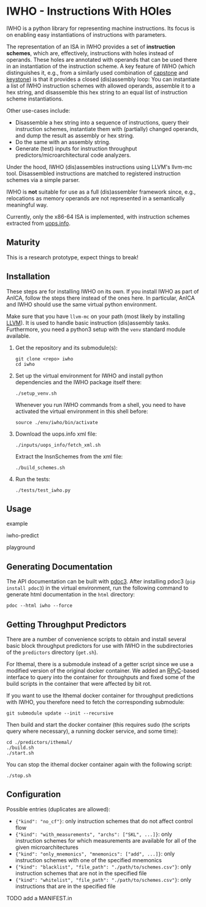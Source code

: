 # IWHO - Instructions With HOles

IWHO is a python library for representing machine instructions.
Its focus is on enabling easy instantiations of instructions with parameters.

The representation of an ISA in IWHO provides a set of **instruction schemes**, which are, effectively, instructions with holes instead of operands.
These holes are annotated with operands that can be used there in an instantiation of the instruction scheme.
A key feature of IWHO (which distinguishes it, e.g., from a similarly used combination of [capstone](https://www.capstone-engine.org/) and [keystone](https://www.keystone-engine.org/)) is that it provides a closed (dis)assembly loop:
You can instantiate a list of IWHO instruction schemes with allowed operands, assemble it to a hex string, and disassemble this hex string to an equal list of instruction scheme instantiations.

Other use-cases include:
- Disassemble a hex string into a sequence of instructions, query their instruction schemes, instantiate them with (partially) changed operands, and dump the result as assembly or hex string.
- Do the same with an assembly string.
- Generate (test) inputs for instruction throughput predictors/microarchitectural code analyzers.

Under the hood, IWHO (dis)assembles instructions using LLVM's llvm-mc tool.
Disassembled instructions are matched to registered instruction schemes via a simple parser.

IWHO is **not** suitable for use as a full (dis)assembler framework since, e.g., relocations as memory operands are not represented in a semantically meaningful way.

Currently, only the x86-64 ISA is implemented, with instruction schemes extracted from [uops.info](https://uops.info/).

## Maturity

This is a research prototype, expect things to break!


## Installation

These steps are for installing IWHO on its own. If you install IWHO as part of
AnICA, follow the steps there instead of the ones here. In particular, AnICA
and IWHO should use the same virtual python environment.

Make sure that you have `llvm-mc` on your path (most likely by installing [LLVM](https://llvm.org/)).
It is used to handle basic instruction (dis)assembly tasks.
Furthermore, you need a python3 setup with the `venv` standard module available.

1. Get the repository and its submodule(s):
    ```
    git clone <repo> iwho
    cd iwho
    ```
2. Set up the virtual environment for IWHO and install python dependencies and
   the IWHO package itself there:
   ```
   ./setup_venv.sh
   ```
   Whenever you run IWHO commands from a shell, you need to have activated
   the virtual environment in this shell before:
   ```
   source ./env/iwho/bin/activate
   ```
3. Download the uops.info xml file:
   ```
   ./inputs/uops_info/fetch_xml.sh
   ```
   Extract the InsnSchemes from the xml file:
   ```
   ./build_schemes.sh
   ```
4. Run the tests:
   ```
   ./tests/test_iwho.py
   ```


## Usage

example

iwho-predict

playground


## Generating Documentation

The API documentation can be built with [pdoc3](https://pdoc3.github.io/pdoc/).
After installing pdoc3 (`pip install pdoc3`) in the virtual environment, run the following command to generate html documentation in the `html` directory:
```
pdoc --html iwho --force
```

## Getting Throughput Predictors

There are a number of convenience scripts to obtain and install several basic block throughput predictors for use with IWHO in the subdirectories of the `predictors` directory (`get.sh`).

For Ithemal, there is a submodule instead of a getter script since we use a modified version of the original docker container.
We added an [RPyC](https://rpyc.readthedocs.io/en/latest/)-based interface to query into the container for throughputs and fixed some of the build scripts in the container that were affected by bit rot.

If you want to use the Ithemal docker container for throughput predictions with IWHO, you therefore need to fetch the corresponding submodule:
```
git submodule update --init --recursive
```
Then build and start the docker container (this requires sudo (the scripts query where necessary), a running docker service, and some time):
```
cd ./predictors/ithemal/
./build.sh
./start.sh
```

You can stop the ithemal docker container again with the following script:
```
./stop.sh
```

## Configuration

Possible entries (duplicates are allowed):
  - `{"kind": "no_cf"}`: only instruction schemes that do not affect control flow
  - `{"kind": "with_measurements", "archs": ["SKL", ...]}`: only instruction schemes for which measurements are available for all of the given microarchitectures
  - `{"kind": "only_mnemonics", "mnemonics": ["add", ...]}`: only instruction schemes with one of the specified mnemonics
  - `{"kind": "blacklist", "file_path": "./path/to/schemes.csv"}`: only instruction schemes that are not in the specified file
  - `{"kind": "whitelist", "file_path": "./path/to/schemes.csv"}`: only instructions that are in the specified file



TODO add a MANIFEST.in
